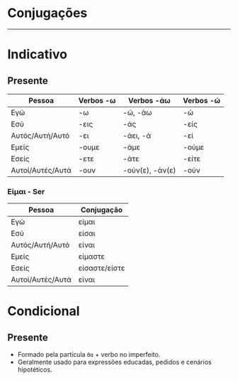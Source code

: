 # Conjugações

---

# Indicativo

## Presente

| Pessoa           | Verbos -ω | Verbos -άω      | Verbos -ώ |
| ---------------- | --------- | --------------- | --------- |
| Εγώ              | -ω        | -ώ, -άω         | -ώ        |
| Εσύ              | -εις      | -άς             | -είς      |
| Αυτός/Αυτή/Αυτό  | -ει       | -άει, -ά        | -εί       |
| Εμείς            | -ουμε     | -άμε            | -ούμε     |
| Εσείς            | -ετε      | -άτε            | -είτε     |
| Αυτοί/Αυτές/Αυτά | -ουν      | -ούν(ε), -άν(ε) | -ούν      |

### Είμαι - Ser

| Pessoa           | Conjugação    |
| ---------------- | ------------- |
| Εγώ              | είμαι         |
| Εσύ              | είσαι         |
| Αυτός/Αυτή/Αυτό  | είναι         |
| Εμείς            | είμαστε       |
| Εσείς            | είσαστε/είστε |
| Αυτοί/Αυτές/Αυτά | είναι         |

# Condicional

## Presente

-   Formado pela partícula `Θα` + verbo no imperfeito.
-   Geralmente usado para expressões educadas, pedidos e cenários hipotéticos.

